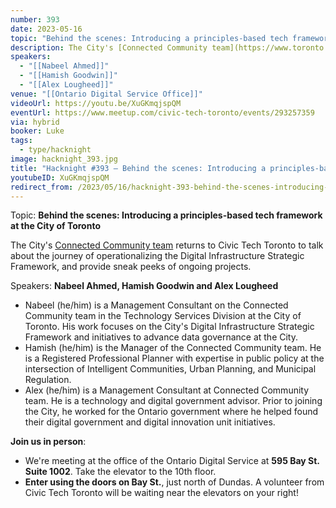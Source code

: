 ```yaml
---
number: 393
date: 2023-05-16
topic: "Behind the scenes: Introducing a principles-based tech framework at the City of Toronto"
description: The City's [Connected Community team](https://www.toronto.ca/city-government/accountability-operations-customer-service/long-term-vision-plans-and-strategies/smart-cityto/) returns to Civic Tech Toronto to talk about the journey of operationalizing the Digital Infrastructure Strategic Framework, and provide sneak peeks of ongoing projects.
speakers:
  - "[[Nabeel Ahmed]]"
  - "[[Hamish Goodwin]]"
  - "[[Alex Lougheed]]"
venue: "[[Ontario Digital Service Office]]"
videoUrl: https://youtu.be/XuGKmqjspQM
eventUrl: https://www.meetup.com/civic-tech-toronto/events/293257359
via: hybrid
booker: Luke
tags:
  - type/hacknight
image: hacknight_393.jpg
title: "Hacknight #393 – Behind the scenes: Introducing a principles-based tech framework at the City of Toronto"
youtubeID: XuGKmqjspQM
redirect_from: /2023/05/16/hacknight-393-behind-the-scenes-introducing-a-principles-based-tech-framework-at-the-city-of-toronto-with-nabeel-ahmed-hamish-goodwin-and-alex-lougheed/
---
```

Topic: **Behind the scenes: Introducing a principles-based tech framework at the City of Toronto**

The City's [Connected Community team](https://www.toronto.ca/city-government/accountability-operations-customer-service/long-term-vision-plans-and-strategies/smart-cityto/) returns to Civic Tech Toronto to talk about the journey of operationalizing the Digital Infrastructure Strategic Framework, and provide sneak peeks of ongoing projects.

Speakers: **Nabeel Ahmed, Hamish Goodwin and Alex Lougheed**

* Nabeel (he/him) is a Management Consultant on the Connected Community team in the Technology Services Division at the City of Toronto. His work focuses on the City's Digital Infrastructure Strategic Framework and initiatives to advance data governance at the City.
* Hamish (he/him) is the Manager of the Connected Community team. He is a Registered Professional Planner with expertise in public policy at the intersection of Intelligent Communities, Urban Planning, and Municipal Regulation.
* Alex (he/him) is a Management Consultant at Connected Community team. He is a technology and digital government advisor. Prior to joining the City, he worked for the Ontario government where he helped found their digital government and digital innovation unit initiatives.

**Join us in person**:

* We're meeting at the office of the Ontario Digital Service at **595 Bay St. Suite 1002**. Take the elevator to the 10th floor.
* **Enter using the doors on Bay St.**, just north of Dundas. A volunteer from Civic Tech Toronto will be waiting near the elevators on your right!
